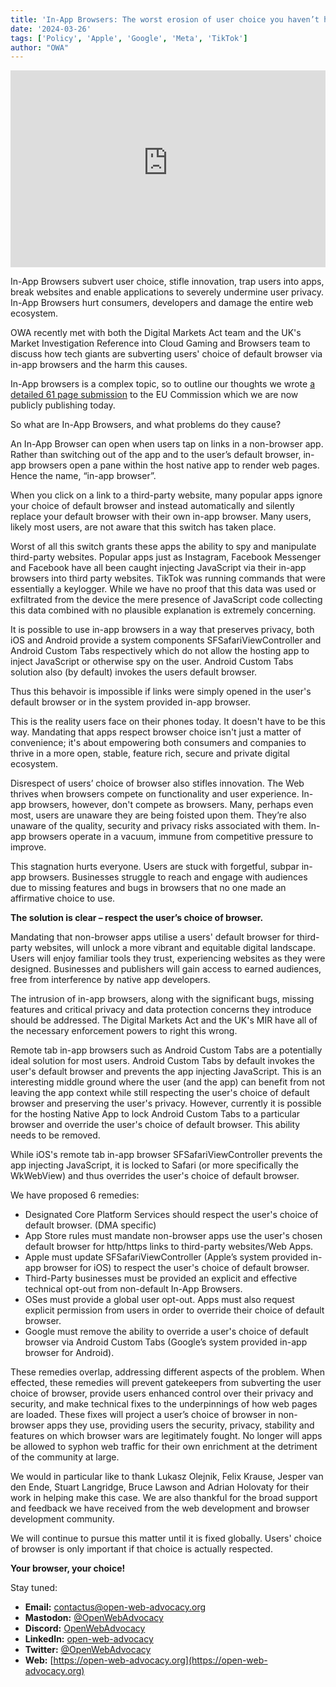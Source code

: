 ```yaml
---
title: 'In-App Browsers: The worst erosion of user choice you haven’t heard of'
date: '2024-03-26'
tags: ['Policy', 'Apple', 'Google', 'Meta', 'TikTok']
author: "OWA"
---
```


<iframe style="max-width: 100%;" width="560" height="315" src="https://www.youtube-nocookie.com/embed/-6mFC__dMWM?si=dCn6x88fPOox76WL" title="YouTube video player" frameborder="0" allow="accelerometer; autoplay; clipboard-write; encrypted-media; gyroscope; picture-in-picture; web-share" referrerpolicy="strict-origin-when-cross-origin" allowfullscreen></iframe>

In-App Browsers subvert user choice, stifle innovation, trap users into apps, break websites and enable applications to severely undermine user privacy. In-App Browsers hurt consumers, developers and damage the entire web ecosystem.

OWA recently met with both the Digital Markets Act team and the UK's Market Investigation Reference into Cloud Gaming and Browsers team to discuss how tech giants are subverting users' choice of default browser via in-app browsers and the harm this causes.

In-App browsers is a complex topic, so to outline our thoughts we wrote [a detailed 61 page submission](/files/OWA%20-%20DMA%20Interventions%20-%20In-App%20Browsers%20v1.2.pdf) to the EU Commission which we are now publicly publishing today.

So what are In-App Browsers, and what problems do they cause?

An In-App Browser can open when users tap on links in a non-browser app. Rather than switching out of the app and to the user’s default browser, in-app browsers open a pane within the host native app to render web pages. Hence the name, “in-app browser”.

When you click on a link to a third-party website, many popular apps ignore your choice of default browser and instead automatically and silently replace your default browser with their own in-app browser. Many users, likely most users, are not aware that this switch has taken place. 

Worst of all this switch grants these apps the ability to spy and manipulate third-party websites. Popular apps just as Instagram, Facebook Messenger and Facebook have all been caught injecting JavaScript via their in-app browsers into third party websites. TikTok was running commands that were essentially a keylogger. While we have no proof that this data was used or exfiltrated from the device the mere presence of JavaScript code collecting this data combined with no plausible explanation is extremely concerning.

It is possible to use in-app browsers in a way that preserves privacy, both iOS and Android provide a system components SFSafariViewController and Android Custom Tabs respectively which do not allow the hosting app to inject JavaScript or otherwise spy on the user. Android Custom Tabs solution also (by default) invokes the users default browser.

Thus this behavoir is impossible if links were simply opened in the user's default browser or in the system provided in-app browser.

This is the reality users face on their phones today. It doesn't have to be this way. Mandating that apps respect browser choice isn't just a matter of convenience; it's about empowering both consumers and companies to thrive in a more open, stable, feature rich, secure and private digital ecosystem.

Disrespect of users’ choice of browser also stifles innovation. The Web thrives when browsers compete on functionality and user experience. In-app browsers, however, don't compete as browsers. Many, perhaps even most, users are unaware they are being foisted upon them. They’re also unaware of the quality, security and privacy risks associated with them. In-app browsers operate in a vacuum, immune from competitive pressure to improve. 

This stagnation hurts everyone. Users are stuck with forgetful, subpar in-app browsers. Businesses struggle to reach and engage with audiences due to missing features and bugs in browsers that no one made an affirmative choice to use.

**The solution is clear – respect the user’s choice of browser.** 

Mandating that non-browser apps utilise a users' default browser for third-party websites, will unlock a more vibrant and equitable digital landscape. Users will enjoy familiar tools they trust, experiencing websites as they were designed. Businesses and publishers will gain access to earned audiences, free from interference by native app developers. 

The intrusion of in-app browsers, along with the significant bugs, missing features and critical privacy and data protection concerns they introduce should be addressed. The Digital Markets Act and the UK's MIR have all of the necessary enforcement powers to right this wrong. 

Remote tab in-app browsers such as Android Custom Tabs are a potentially ideal solution for most users. Android Custom Tabs by default invokes the user's default browser and prevents the app injecting JavaScript. This is an interesting middle ground where the user (and the app) can benefit from not leaving the app context while still respecting the user's choice of default browser and preserving the user's privacy. However, currently it is possible for the hosting Native App to lock Android Custom Tabs to a particular browser and override the user's choice of default browser. This ability needs to be removed.

While iOS's remote tab in-app browser SFSafariViewController prevents the app injecting JavaScript, it is locked to Safari (or more specifically the WkWebView) and thus overrides the user's choice of default browser. 

We have proposed 6 remedies:
* Designated Core Platform Services should respect the user's choice of default browser. (DMA specific)
* App Store rules must mandate non-browser apps use the user's chosen default browser for http/https links to third-party websites/Web Apps.
* Apple must update SFSafariViewController (Apple’s system provided in-app browser for iOS) to respect the user's choice of default browser.
* Third-Party businesses must be provided an explicit and effective technical opt-out from non-default In-App Browsers.
* OSes must provide a global user opt-out. Apps must also request explicit permission from users in order to override their choice of default browser.
* Google must remove the ability to override a user's choice of default browser via Android Custom Tabs (Google’s system provided in-app browser for Android).

These remedies overlap, addressing different aspects of the problem. When effected, these remedies will prevent gatekeepers from subverting the user choice of browser, provide users enhanced control over their privacy and security, and make technical fixes to the underpinnings of how web pages are loaded. These fixes will project a user’s choice of browser in non-browser apps they use, providing users the security, privacy, stability and features on which browser wars are legitimately fought. No longer will apps be allowed to syphon web traffic for their own enrichment at the detriment of the community at large.

We would in particular like to thank Lukasz Olejnik, Felix Krause, Jesper van den Ende, Stuart Langridge, Bruce Lawson and Adrian Holovaty for their work in helping make this case. We are also thankful for the broad support and feedback we have received from the web development and browser development community.

We will continue to pursue this matter until it is fixed globally. Users' choice of browser is only important if that choice is actually respected.

**Your browser, your choice!**

Stay tuned:
- **Email:**        [contactus@open-web-advocacy.org](mailto:contactus@open-web-advocacy.org)
- **Mastodon:**      [@OpenWebAdvocacy](https://mastodon.social/@owa)
- **Discord:**      [OpenWebAdvocacy](https://discord.gg/x53hkqrRKx)
- **LinkedIn:**     [open-web-advocacy](https://www.linkedin.com/company/open-web-advocacy/)
- **Twitter:**      [@OpenWebAdvocacy](https://twitter.com/OpenWebAdvocacy)
- **Web:**         [https://open-web-advocacy.org](https://open-web-advocacy.org)
